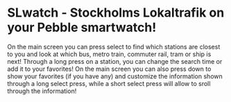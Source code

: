 # SLwatch - Stockholms Lokaltrafik on your Pebble smartwatch!

On the main screen you can press select to find which stations are closest to you and look at which bus, metro train, commuter rail, tram or ship is next! Through a long press on a station, you can change the search time or add it to your favorites! 
On the main screen you can also press down to show your favorites (if you have any) and customize the information shown through a long select press, while a short select press will allow to sroll through the information! 
